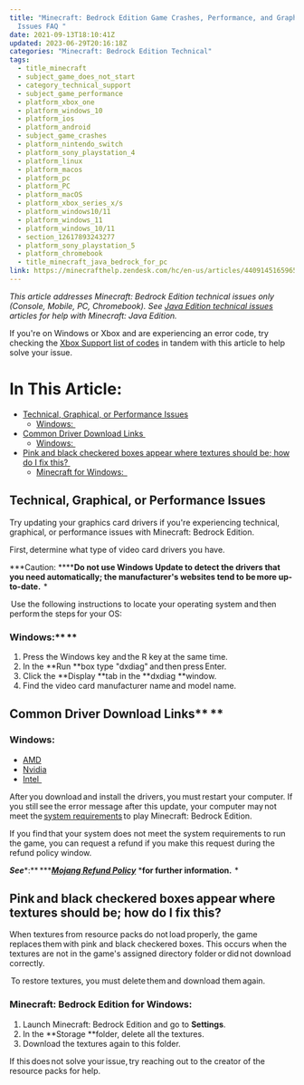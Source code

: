 ```yaml
---
title: "Minecraft: Bedrock Edition Game Crashes, Performance, and Graphics
  Issues FAQ "
date: 2021-09-13T18:10:41Z
updated: 2023-06-29T20:16:18Z
categories: "Minecraft: Bedrock Edition Technical"
tags:
  - title_minecraft
  - subject_game_does_not_start
  - category_technical_support
  - subject_game_performance
  - platform_xbox_one
  - platform_windows_10
  - platform_ios
  - platform_android
  - subject_game_crashes
  - platform_nintendo_switch
  - platform_sony_playstation_4
  - platform_linux
  - platform_macos
  - platform_pc
  - platform_PC
  - platform_macOS
  - platform_xbox_series_x/s
  - platform_windows10/11
  - platform_windows_11
  - platform_windows_10/11
  - section_12617893243277
  - platform_sony_playstation_5
  - platform_chromebook
  - title_minecraft_java_bedrock_for_pc
link: https://minecrafthelp.zendesk.com/hc/en-us/articles/4409145165965-Minecraft-Bedrock-Edition-Game-Crashes-Performance-and-Graphics-Issues-FAQ-
---
```


*This article addresses Minecraft: Bedrock Edition technical issues only (Console, Mobile, PC, Chromebook). See [Java Edition technical issues](https://help.minecraft.net/hc/en-us/articles/4409137348877) articles for help with Minecraft: Java Edition.* 

If you\'re on Windows or Xbox and are experiencing an error code, try checking the [Xbox Support list of codes](https://support.xbox.com/en-US/help/errors/error-code-search-guide) in tandem with this article to help solve your issue. 

# In This Article:

-   [Technical, Graphical, or Performance Issues](https://minecrafthelp.zendesk.com/hc/en-us/articles/4409145165965-Minecraft-Bedrock-Edition-Game-Crashes-Performance-and-Graphics-Issues-FAQ-#01GGAS8TFXG4GJ5VWD1AKM4PKT)
    -   [Windows: ](https://minecrafthelp.zendesk.com/hc/en-us/articles/4409145165965-Minecraft-Bedrock-Edition-Game-Crashes-Performance-and-Graphics-Issues-FAQ-#01GGAS8TFX6PYVRFYCR0069ZFW)
-   [Common Driver Download Links ](https://minecrafthelp.zendesk.com/hc/en-us/articles/4409145165965-Minecraft-Bedrock-Edition-Game-Crashes-Performance-and-Graphics-Issues-FAQ-#01GGAS8TFYMBCKNJ7BX191PTQM)
    -   [Windows: ](https://minecrafthelp.zendesk.com/hc/en-us/articles/4409145165965-Minecraft-Bedrock-Edition-Game-Crashes-Performance-and-Graphics-Issues-FAQ-#01GGAS8TFYYH8CATK5G57YEQ5G)
-   [Pink and black checkered boxes appear where textures should be; how do I fix this? ](https://minecrafthelp.zendesk.com/hc/en-us/articles/4409145165965-Minecraft-Bedrock-Edition-Game-Crashes-Performance-and-Graphics-Issues-FAQ-#01GGAS8TFZD22HE9J1EC27AC40)
    -   [Minecraft for Windows:  ](https://minecrafthelp.zendesk.com/hc/en-us/articles/4409145165965-Minecraft-Bedrock-Edition-Game-Crashes-Performance-and-Graphics-Issues-FAQ-#01GGAS8TFZDEBKD29D1X3603YW)

## Technical, Graphical, or Performance Issues

Try updating your graphics card drivers if you're experiencing technical, graphical, or performance issues with Minecraft: Bedrock Edition.  

First, determine what type of video card drivers you have.   

***Caution: ******Do not use Windows Update to detect the drivers that you need automatically; the manufacturer\'s websites tend to be more up-to-date.**  *  

 Use the following instructions to locate your operating system and then perform the steps for your OS:  

### Windows:** **  

1.  Press the Windows key and the R key at the same time.    
2.  In the **Run **box type "dxdiag" and then press Enter.   
3.  Click the **Display **tab in the **dxdiag **window.   
4.  Find the video card manufacturer name and model name.   

## Common Driver Download Links** **  

### Windows:   

-   [AMD](http://support.amd.com/us/gpudownload/windows/Pages/auto_detect.aspx)   
-   [Nvidia](http://www.nvidia.com/Download/index.aspx)   
-   [Intel  ](https://downloadcenter.intel.com/)  

After you download and install the drivers, you must restart your computer. If you still see the error message after this update, your computer may not meet the [system requirements](https://help.minecraft.net/hc/en-us/articles/4409172223501-Minecraft-Installation-Issues-FAQ#h_01FFGQHFARYP67X5MV72G1T8TN) to play Minecraft: Bedrock Edition.  

If you find that your system does not meet the system requirements to run the game, you can request a refund if you make this request during the refund policy window.   

***See****:** *****[*Mojang Refund Policy*](https://help.minecraft.net/hc/en-us/articles/360030463592-Mojang-Refunds-Policy)** ***for further information.**  *  

## Pink and black checkered boxes appear where textures should be; how do I fix this?  

When textures from resource packs do not load properly, the game replaces them with pink and black checkered boxes. This occurs when the textures are not in the game's assigned directory folder or did not download correctly.    

 To restore textures, you must delete them and download them again.  

### Minecraft: Bedrock Edition for Windows:  

1.  Launch Minecraft: Bedrock Edition and go to **Settings**.    
2.  In the **Storage **folder, delete all the textures.    
3.  Download the textures again to this folder.    

If this does not solve your issue, try reaching out to the creator of the resource packs for help.
